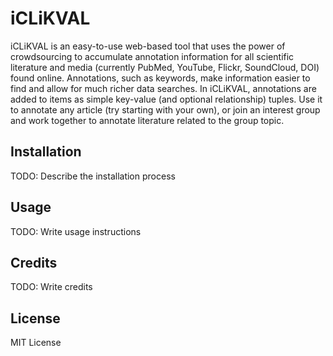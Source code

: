 # iCLiKVAL

iCLiKVAL is an easy-to-use web-based tool that uses the power of crowdsourcing to accumulate annotation information for all scientific literature and media (currently PubMed, YouTube, Flickr, SoundCloud, DOI) found online. Annotations, such as keywords, make information easier to find and allow for much richer data searches. In iCLiKVAL, annotations are added to items as simple key-value (and optional relationship) tuples. Use it to annotate any article (try starting with your own), or join an interest group and work together to annotate literature related to the group topic.

## Installation

TODO: Describe the installation process

## Usage

TODO: Write usage instructions

## Credits

TODO: Write credits

## License

MIT License
